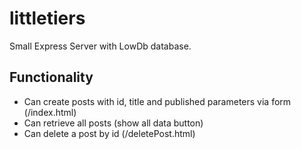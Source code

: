 # littletiers

Small Express Server with LowDb database.

## Functionality

- Can create posts with id, title and published parameters via form (/index.html)
- Can retrieve all posts (show all data button)
- Can delete a post by id (/deletePost.html)
